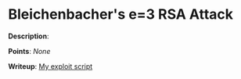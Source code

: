 # Bleichenbacher's e=3 RSA Attack
  
**Description**:  
  
**Points**: _None_   
  
**Writeup**: [My exploit script](https://github.com/ashutosh1206/Matasano-Crypto-Challenges/tree/master/set6/p42)